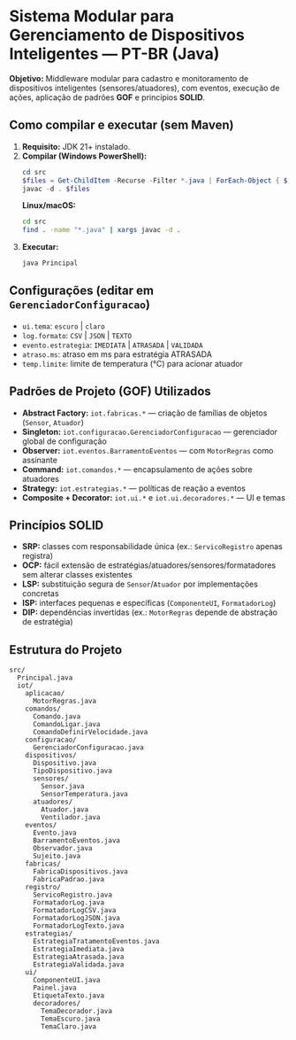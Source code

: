 # Sistema Modular para Gerenciamento de Dispositivos Inteligentes — PT-BR (Java)

**Objetivo:** Middleware modular para cadastro e monitoramento de dispositivos inteligentes (sensores/atuadores), com eventos, execução de ações, aplicação de padrões **GOF** e princípios **SOLID**.

## Como compilar e executar (sem Maven)
1. **Requisito:** JDK 21+ instalado.
2. **Compilar (Windows PowerShell):**
   ```powershell
   cd src
   $files = Get-ChildItem -Recurse -Filter *.java | ForEach-Object { $_.FullName }
   javac -d . $files
   ```
   **Linux/macOS:**
   ```bash
   cd src
   find . -name "*.java" | xargs javac -d .
   ```
3. **Executar:**
   ```powershell
   java Principal
   ```

## Configurações (editar em `GerenciadorConfiguracao`)
- `ui.tema`: `escuro` | `claro`
- `log.formato`: `CSV` | `JSON` | `TEXTO`
- `evento.estrategia`: `IMEDIATA` | `ATRASADA` | `VALIDADA`
- `atraso.ms`: atraso em ms para estratégia ATRASADA
- `temp.limite`: limite de temperatura (°C) para acionar atuador

## Padrões de Projeto (GOF) Utilizados
- **Abstract Factory:** `iot.fabricas.*` — criação de famílias de objetos (`Sensor`, `Atuador`)
- **Singleton:** `iot.configuracao.GerenciadorConfiguracao` — gerenciador global de configuração
- **Observer:** `iot.eventos.BarramentoEventos` — com `MotorRegras` como assinante
- **Command:** `iot.comandos.*` — encapsulamento de ações sobre atuadores
- **Strategy:** `iot.estrategias.*` — políticas de reação a eventos
- **Composite + Decorator:** `iot.ui.*` e `iot.ui.decoradores.*` — UI e temas

## Princípios SOLID
- **SRP:** classes com responsabilidade única (ex.: `ServicoRegistro` apenas registra)
- **OCP:** fácil extensão de estratégias/atuadores/sensores/formatadores sem alterar classes existentes
- **LSP:** substituição segura de `Sensor`/`Atuador` por implementações concretas
- **ISP:** interfaces pequenas e específicas (`ComponenteUI`, `FormatadorLog`)
- **DIP:** dependências invertidas (ex.: `MotorRegras` depende de abstração de estratégia)

## Estrutura do Projeto
```
src/
  Principal.java
  iot/
    aplicacao/
      MotorRegras.java
    comandos/
      Comando.java
      ComandoLigar.java
      ComandoDefinirVelocidade.java
    configuracao/
      GerenciadorConfiguracao.java
    dispositivos/
      Dispositivo.java
      TipoDispositivo.java
      sensores/
        Sensor.java
        SensorTemperatura.java
      atuadores/
        Atuador.java
        Ventilador.java
    eventos/
      Evento.java
      BarramentoEventos.java
      Observador.java
      Sujeito.java
    fabricas/
      FabricaDispositivos.java
      FabricaPadrao.java
    registro/
      ServicoRegistro.java
      FormatadorLog.java
      FormatadorLogCSV.java
      FormatadorLogJSON.java
      FormatadorLogTexto.java
    estrategias/
      EstrategiaTratamentoEventos.java
      EstrategiaImediata.java
      EstrategiaAtrasada.java
      EstrategiaValidada.java
    ui/
      ComponenteUI.java
      Painel.java
      EtiquetaTexto.java
      decoradores/
        TemaDecorador.java
        TemaEscuro.java
        TemaClaro.java
```